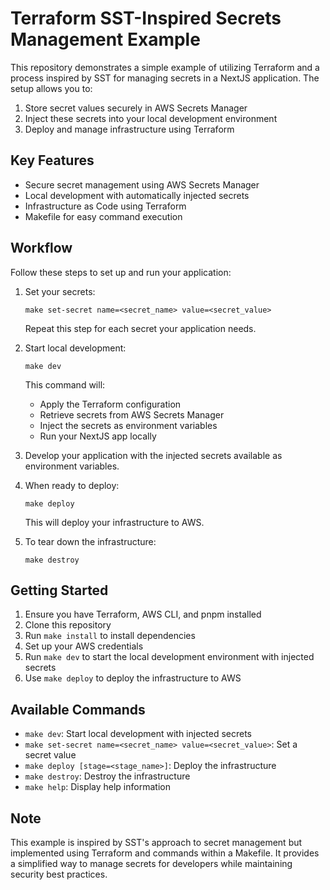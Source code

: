 # Terraform SST-Inspired Secrets Management Example

This repository demonstrates a simple example of utilizing Terraform and a process inspired by SST for managing secrets in a NextJS application. The setup allows you to:

1. Store secret values securely in AWS Secrets Manager
2. Inject these secrets into your local development environment
3. Deploy and manage infrastructure using Terraform

## Key Features

- Secure secret management using AWS Secrets Manager
- Local development with automatically injected secrets
- Infrastructure as Code using Terraform
- Makefile for easy command execution

## Workflow

Follow these steps to set up and run your application:

1. Set your secrets:

   ```
   make set-secret name=<secret_name> value=<secret_value>
   ```

   Repeat this step for each secret your application needs.

2. Start local development:

   ```
   make dev
   ```

   This command will:

   - Apply the Terraform configuration
   - Retrieve secrets from AWS Secrets Manager
   - Inject the secrets as environment variables
   - Run your NextJS app locally

3. Develop your application with the injected secrets available as environment variables.

4. When ready to deploy:

   ```
   make deploy
   ```

   This will deploy your infrastructure to AWS.

5. To tear down the infrastructure:
   ```
   make destroy
   ```

## Getting Started

1. Ensure you have Terraform, AWS CLI, and pnpm installed
2. Clone this repository
3. Run `make install` to install dependencies
4. Set up your AWS credentials
5. Run `make dev` to start the local development environment with injected secrets
6. Use `make deploy` to deploy the infrastructure to AWS

## Available Commands

- `make dev`: Start local development with injected secrets
- `make set-secret name=<secret_name> value=<secret_value>`: Set a secret value
- `make deploy [stage=<stage_name>]`: Deploy the infrastructure
- `make destroy`: Destroy the infrastructure
- `make help`: Display help information

## Note

This example is inspired by SST's approach to secret management but implemented using Terraform and commands within a Makefile. It provides a simplified way to manage secrets for developers while maintaining security best practices.
